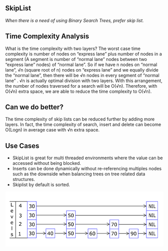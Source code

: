 ## SkipList
_When there is a need of using Binary Search Trees, prefer skip list._ 


## Time Complexity Analysis
What is the time complexity with two layers? The worst case time complexity is number of nodes on “express lane” plus number of nodes in a segment (A segment is number of “normal lane” nodes between two “express lane” nodes) of “normal lane”. So if we have n nodes on “normal lane”, √n (square root of n) nodes on “express lane” and we equally divide the “normal lane”, then there will be √n nodes in every segment of “normal lane” . √n is actually optimal division with two layers. With this arrangement, the number of nodes traversed for a search will be O(√n). Therefore, with O(√n) extra space, we are able to reduce the time complexity to O(√n).

## Can we do better?
   The time complexity of skip lists can be reduced further by adding more layers. In fact, the time complexity of search, insert and delete can become O(Logn) in average case with √n extra space.

## Use Cases
- SkipList is great for multi threaded environments where the value can be 
accessed without being blocked.
- Inserts can be done dynamically without re-referencing multiples nodes such as the downside when balancing trees on tree related data structures. 
- Skiplist by default is sorted. 

![Skip List Animation](./skip_list_animation.gif)
